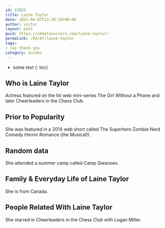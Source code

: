 ```yaml
---
id: 13023
title: Laine Taylor
date: 2021-04-07T12:39:18+00:00
author: victor
layout: post
guid: https://ukdataservers.com/laine-taylor/
permalink: /04/07/laine-taylor
tags:
- say thank you
category: Guides
---
```


* some text
{: toc}


## Who is Laine Taylor



Actress featured on the hit web mini-series The Girl Without a Phone and later Cheerleaders in the Chess Club.

                
                
                
## Prior to Popularity



She was featured in a 2014 web short called The Superhero Zombie Nerd Comedy Horror Romance (the Musical!).

                
                
                
## Random data



She attended a summer camp called Camp Qwanoes.

                
                
                
## Family & Everyday Life of Laine Taylor



She is from Canada.

                
                
                
## People Related With Laine Taylor



She starred in Cheerleaders in the Chess Club with Logan Miller.

                
              
            
          
          
          